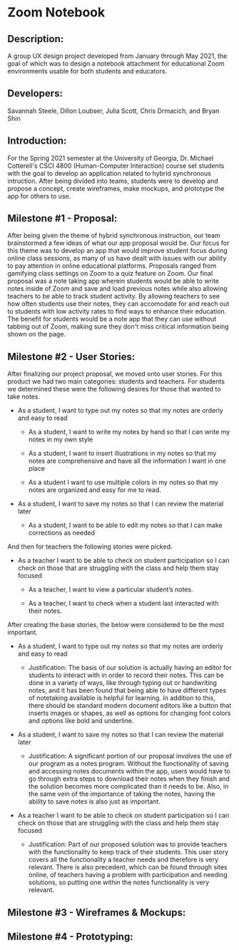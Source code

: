 <h1>Zoom Notebook </h1>

<h2>Description:</h2>
A group UX design project developed from January through May 2021, the goal of which was to design a notebook attachment for educational Zoom environments usable for both students and educators.
<h2>Developers:</h2>
Savannah Steele, Dillon Loubser, Julia Scott, Chris Drmacich, and Bryan Shin

<h2>Introduction:</h2>
For the Spring 2021 semester at the University of Georgia, Dr. Michael Cotterell's CSCI 4800 (Human-Computer Interaction) course set students with the goal to develop an application related to hybrid synchronous intruction. After being divided into teams, students were to develop and propose a concept, create wireframes, make mockups, and prototype the app for others to use.


<h2>Milestone #1 - Proposal:</h2>
After being given the theme of hybrid synchronous instruction, our team brainstormed a few ideas of what our app proposal would be. Our focus for this theme was to develop an app that would improve student focus during online class sessions, as many of us have dealt with issues with our ability to pay attention in online educational platforms. Proposals ranged from gamifying class settings on Zoom to a quiz feature on Zoom. Our final proposal was a note taking app wherein students would be able to write notes inside of Zoom and save and load previous notes while also allowing teachers to be able to track student activity. By allowing teachers to see how often students use their notes, they can accomodate for and reach out to students with low activity rates to find ways to enhance their education. The benefit for students would be a note app that they can use without tabbing out of Zoom, making sure they don't miss critical information being shown on the page. 

<h2>Milestone #2 - User Stories:</h2>
After finalizing our project proposal, we moved onto user stories. For this product we had two main categories: students and teachers. For students we determined these were the following desires for those that wanted to take notes.

* As a student, I want to type out my notes so that my notes are orderly and easy to read

    - As a student, I want to write my notes by hand so that I can write my notes in my own style
    
    - As a student, I want to insert illustrations in my notes so that my notes are comprehensive and have all the information I want in one place
    
    - As a student I want to use multiple colors in my notes so that my notes are organized and easy for me to read.
    
* As a student, I want to save my notes so that I can review the material later

    - As a student, I want to be able to edit my notes so that I can make corrections as needed

And then for teachers the following stories were picked.

* As a teacher I want to be able to check on student participation so I can check on those that are struggling with the class and help them stay focused
    - As a teacher, I want to view a particular student’s notes.
    
    - As a teacher, I want to check when a student last interacted with their notes.

After creating the base stories, the below were considered to be the most important.

* As a student, I want to type out my notes so that my notes are orderly and easy to read

    - Justification: The basis of our solution is actually having an editor for students to interact with in order to record their notes. This can be done in a variety of ways, like through typing out or handwriting notes, and it has been found that being able to have different types of notetaking available is helpful for learning. In addition to this, there should be standard modern document editors like a button that inserts images or shapes, as well as options for changing font colors and options like bold and underline.

* As a student, I want to save my notes so that I can review the material later

    - Justification: A significant portion of our proposal involves the use of our program as a notes program. Without the functionality of saving and accessing notes documents within the app, users would have to go through extra steps to download their notes when they finish and the solution becomes more complicated than it needs to be. Also, in the same vein of the importance of taking the notes, having the ability to save notes is also just as important.

* As a teacher I want to be able to check on student participation so I can check on those that are struggling with the class and help them stay focused

    - Justification: Part of our proposed solution was to provide teachers with the functionality to keep track of their students. This user story covers all the functionality a teacher needs and therefore is very relevant. There is also precedent, which can be found through sites online, of teachers having a problem with participation and needing solutions, so putting one within the notes functionality is very relevant.



<h2>Milestone #3 - Wireframes & Mockups:</h2>

<h2>Milestone #4 - Prototyping:</h2>
